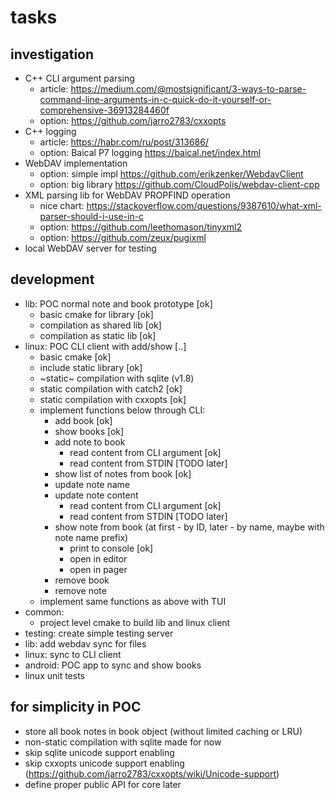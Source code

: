 # tasks

## investigation
+ C++ CLI argument parsing
    + article: https://medium.com/@mostsignificant/3-ways-to-parse-command-line-arguments-in-c-quick-do-it-yourself-or-comprehensive-36913284460f
    + option: https://github.com/jarro2783/cxxopts
+ C++ logging
    + article: https://habr.com/ru/post/313686/
    + option: Baical P7 logging https://baical.net/index.html
+ WebDAV implementation
    + option: simple impl https://github.com/erikzenker/WebdavClient
    + option: big library https://github.com/CloudPolis/webdav-client-cpp
+ XML parsing lib for WebDAV PROPFIND operation
    + nice chart: https://stackoverflow.com/questions/9387610/what-xml-parser-should-i-use-in-c
    + option: https://github.com/leethomason/tinyxml2
    + option: https://github.com/zeux/pugixml
+ local WebDAV server for testing

## development
+ lib: POC normal note and book prototype [ok]
    + basic cmake for library [ok]
    + compilation as shared lib [ok]
    + compilation as static lib [ok]
+ linux: POC CLI client with add/show [..]
    + basic cmake [ok]
    + include static library [ok]
    + ~static~ compilation with sqlite (v1.8)
    + static compilation with catch2 [ok]
    + static compilation with cxxopts [ok]
    + implement functions below through CLI:
        - add book [ok]
        - show books [ok]
        - add note to book
            + read content from CLI argument [ok]
            + read content from STDIN [TODO later]
        - show list of notes from book [ok]
        - update note name
        - update note content
            + read content from CLI argument [ok]
            + read content from STDIN [TODO later]
        - show note from book (at first - by ID, later - by name, maybe with note name prefix)
            + print to console [ok]
            + open in editor
            + open in pager
        - remove book
        - remove note
    + implement same functions as above with TUI
+ common:
    + project level cmake to build lib and linux client
+ testing: create simple testing server
+ lib: add webdav sync for files
+ linux: sync to CLI client
+ android: POC app to sync and show books
+ linux unit tests

## for simplicity in POC
+ store all book notes in book object (without limited caching or LRU)
+ non-static compilation with sqlite made for now
+ skip sqlite unicode support enabling
+ skip cxxopts unicode support enabling (https://github.com/jarro2783/cxxopts/wiki/Unicode-support)
+ define proper public API for core later
